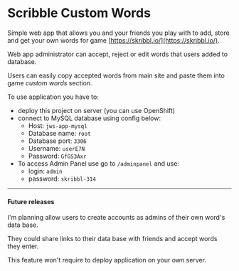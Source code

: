 # Scribble Custom Words

Simple web app that allows you and your friends you play with to add, store and get your own words for game [https://skribbl.io/](https://skribbl.io/).


Web app administrator can accept, reject or edit words that users added to database.


Users can easily copy accepted words from main site and paste them into game _custom words_ section.

To use application you have to:
* deploy this project on server (you can use OpenShift)
* connect to MySQL database using config below:
   * Host: `jws-app-mysql`
   * Database name: `root`
   * Database port: `3306`
   * Username: `userE7N`
   * Password: `GfGS3Axr`
* To access Admin Panel use go to `/adminpanel` and use:
   * login: `admin`
   * password: `skribbl-314`
   
***
#### Future releases

I'm planning allow users to create accounts as admins of their own word's data base.

They could share links to their data base with friends and accept words they enter.

This feature won't require to deploy application on your own server.
